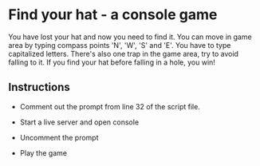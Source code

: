 
# Find your hat - a console game

You have lost your hat and now you need to find it. You can move
in game area by typing compass points 'N', 'W', 'S' and 'E'. You have
to type capitalized letters. There's also one trap in the game area,
try to avoid falling to it. If you find your hat before falling in a 
hole, you win!

## Instructions 

- Comment out the prompt from line 32 of the script file.

- Start a live server and open console

- Uncomment the prompt

- Play the game
